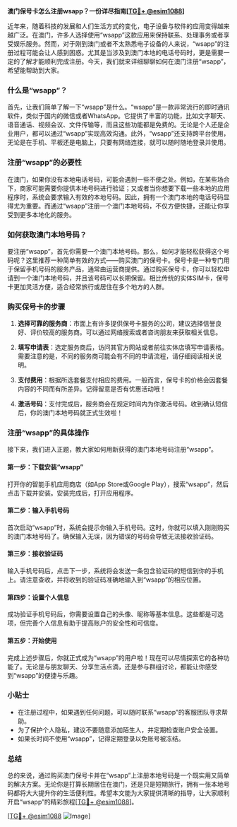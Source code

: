 **澳门保号卡怎么注册wsapp？一份详尽指南[[TG💪+ @esim1088](https://t.me/s/esim1088)]**

近年来，随着科技的发展和人们生活方式的变化，电子设备与软件的应用变得越来越广泛。在澳门，许多人选择使用“wsapp”这款应用来保持联系、处理事务或者享受娱乐服务。然而，对于刚到澳门或者不太熟悉电子设备的人来说，“wsapp”的注册过程可能会让人感到困惑。尤其是当涉及到澳门本地的电话号码时，更是需要一定的了解才能顺利完成注册。今天，我们就来详细聊聊如何在澳门注册“wsapp”，希望能帮助到大家。

### 什么是“wsapp”？

首先，让我们简单了解一下“wsapp”是什么。“wsapp”是一款非常流行的即时通讯软件，类似于国内的微信或者WhatsApp。它提供了丰富的功能，比如文字聊天、语音通话、视频会议、文件传输等，而且这些功能都是免费的。无论是个人还是企业用户，都可以通过“wsapp”实现高效沟通。此外，“wsapp”还支持跨平台使用，无论是在手机、平板还是电脑上，只要有网络连接，就可以随时随地登录并使用。

### 注册“wsapp”的必要性

在澳门，如果你没有本地电话号码，可能会遇到一些不便之处。例如，在某些场合下，商家可能需要你提供本地号码进行验证；又或者当你想要下载一些本地的应用程序时，系统会要求输入有效的本地号码。因此，拥有一个澳门本地的电话号码显得尤为重要。而通过“wsapp”注册一个澳门本地号码，不仅方便快捷，还能让你享受到更多本地化的服务。

### 如何获取澳门本地号码？

要注册“wsapp”，首先你需要一个澳门本地号码。那么，如何才能轻松获得这个号码呢？这里推荐一种简单有效的方式——购买澳门的保号卡。保号卡是一种专门用于保留手机号码的服务产品，通常由运营商提供。通过购买保号卡，你可以轻松申请到一个澳门本地号码，并且该号码可以长期保留。相比传统的实体SIM卡，保号卡更加灵活方便，适合经常旅行或居住在多个地方的人群。

### 购买保号卡的步骤

1. **选择可靠的服务商**：市面上有许多提供保号卡服务的公司，建议选择信誉良好、评价较高的服务商。可以通过网络搜索或者咨询朋友来获取相关信息。
   
2. **填写申请表**：选定服务商后，访问其官方网站或者前往实体店填写申请表格。需要注意的是，不同的服务商可能会有不同的申请流程，请仔细阅读相关说明。

3. **支付费用**：根据所选套餐支付相应的费用。一般而言，保号卡的价格会因套餐内容的不同而有所差异。记得留意是否有优惠活动哦！

4. **激活号码**：支付完成后，服务商会在规定时间内为你激活号码。收到确认短信后，你的澳门本地号码就正式生效啦！

### 注册“wsapp”的具体操作

接下来，我们进入正题，教大家如何用新获得的澳门本地号码注册“wsapp”。

#### 第一步：下载安装“wsapp”

打开你的智能手机应用商店（如App Store或Google Play），搜索“wsapp”，然后点击下载并安装。安装完成后，打开应用程序。

#### 第二步：输入手机号码

首次启动“wsapp”时，系统会提示你输入手机号码。这时，你就可以填入刚刚购买的澳门本地号码了。确保输入无误，因为错误的号码会导致无法接收验证码。

#### 第三步：接收验证码

输入手机号码后，点击下一步，系统将会发送一条包含验证码的短信到你的手机上。请注意查收，并将收到的验证码准确地输入到“wsapp”的相应位置。

#### 第四步：设置个人信息

成功验证手机号码后，你需要设置自己的头像、昵称等基本信息。这些都是可选项，但完善个人信息有助于提高账户的安全性和可信度。

#### 第五步：开始使用

完成上述步骤后，你就正式成为“wsapp”的用户啦！现在可以尽情探索它的各种功能了。无论是与朋友聊天、分享生活点滴，还是参与群组讨论，都能让你感受到“wsapp”的便捷与乐趣。

### 小贴士

- 在注册过程中，如果遇到任何问题，可以随时联系“wsapp”的客服团队寻求帮助。
- 为了保护个人隐私，建议不要随意添加陌生人，并定期检查账户安全设置。
- 如果长时间不使用“wsapp”，记得定期登录以免账号被冻结。

### 总结

总的来说，通过购买澳门保号卡并在“wsapp”上注册本地号码是一个既实用又简单的解决方案。无论你是打算长期居住在澳门，还是只是短期旅行，拥有一张本地号码都将大大提升你的生活便利性。希望本文能为大家提供清晰的指导，让大家顺利开启“wsapp”的精彩旅程[[TG💪+ @esim1088](https://t.me/s/esim1088)]。

[[TG💪+ @esim1088](https://t.me/s/esim1088) ![Image](https://i.postimg.cc/4NQfJmqS/Snipaste-2025-05-13-00-14-12.png)]